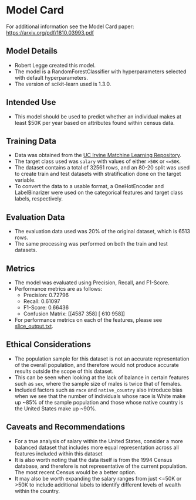 # Model Card

For additional information see the Model Card paper: https://arxiv.org/pdf/1810.03993.pdf

## Model Details
* Robert Legge created this model.
* The model is a RandomForestClassifier with hyperparameters selected with default hyperparameters.
* The version of scikit-learn used is 1.3.0.

## Intended Use
* This model should be used to predict whether an individual makes at least $50K per year based on attributes found within census data.

## Training Data
* Data was obtained from the [UC Irvine Matchine Learning Repository](https://archive.ics.uci.edu/dataset/20/census+income).
* The target class used was `salary` with values of either `>50K` or `<=50K`.
* The dataset contains a total of 32561 rows, and an 80-20 split was used to create train and test datasets with stratification done on the target variable.
* To convert the data to a usable format, a OneHotEncoder and LabelBinarizer were used on the categorical features and target class labels, respectively.

## Evaluation Data
* The evaluation data used was 20% of the original dataset, which is 6513 rows.
* The same processing was performed on both the train and test datasets.

## Metrics
* The model was evaluated using Precision, Recall, and F1-Score.
* Performance metrics are as follows:
    * Precision: 0.72796 
    * Recall: 0.61097 
    * F1-Score: 0.66436
    * Confusion Matrix: [[4587  358] [ 610  958]]
* For performance metrics on each of the features, please see [slice_output.txt](starter/slice_output.txt).

## Ethical Considerations
* The population sample for this dataset is not an accurate representation of the overall population, and therefore would not produce accurate results outside the scope of this dataset.
* This can be seen when looking at the lack of balance in certain features such as `sex`, where the sample size of males is twice that of females.
* Included factors such as `race` and `native_country` also introduce bias when we see that the number of individuals whose race is White make up ~85% of the sample population and those whose native country is the United States make up ~90%.

## Caveats and Recommendations
* For a true analysis of salary within the United States, consider a more balanced dataset that includes more equal representation across all features included within this dataset
* It is also worth noting that the data itself is from the 1994 Census database, and therefore is not representative of the current population. The most recent Census would be a better option.
* It may also be worth expanding the salary ranges from just <=50K or >50K to include additional labels to identify different levels of wealth within the country.